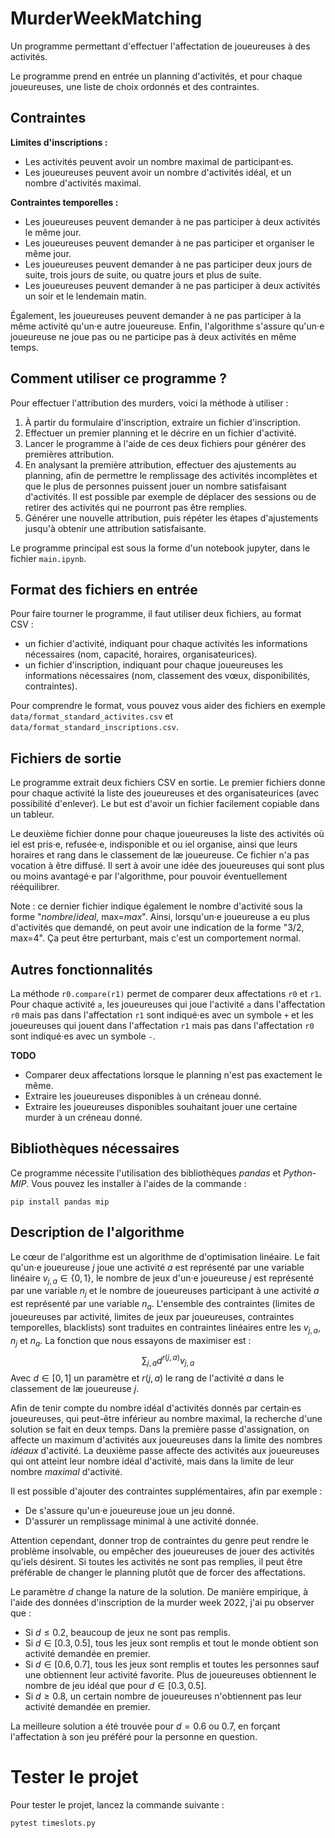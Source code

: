 # MurderWeekMatching

Un programme permettant d'effectuer l'affectation de joueureuses à des activités.

Le programme prend en entrée un planning d'activités, et pour chaque joueureuses, une liste de choix ordonnés et des contraintes.

## Contraintes

**Limites d'inscriptions :**
- Les activités peuvent avoir un nombre maximal de participant·es.
- Les joueureuses peuvent avoir un nombre d'activités idéal, et un nombre d'activités maximal.

**Contraintes temporelles :**
- Les joueureuses peuvent demander à ne pas participer à deux activités le même
  jour.
- Les joueureuses peuvent demander à ne pas participer et organiser le même
  jour.
- Les joueureuses peuvent demander à ne pas participer deux jours de suite, trois jours de suite, ou quatre jours et plus de suite.
- Les joueureuses peuvent demander à ne pas participer à deux activités un soir et le lendemain matin.

Également, les joueureuses peuvent demander à ne pas participer à la même activité qu'un·e autre joueureuse. Enfin, l'algorithme s'assure qu'un·e joueureuse ne joue pas ou ne participe pas à deux activités en même temps.

## Comment utiliser ce programme ?

Pour effectuer l'attribution des murders, voici la méthode à utiliser :
1. À partir du formulaire d'inscription, extraire un fichier d'inscription.
2. Effectuer un premier planning et le décrire en un fichier d'activité.
3. Lancer le programme à l'aide de ces deux fichiers pour générer des premières attribution.
4. En analysant la première attribution, effectuer des ajustements au planning, afin de permettre le remplissage des activités incomplètes et que le plus de personnes puissent jouer un nombre satisfaisant d'activités. Il est possible par exemple de déplacer des sessions ou de retirer des activités qui ne pourront pas être remplies.
5. Générer une nouvelle attribution, puis répéter les étapes d'ajustements jusqu'à obtenir une attribution satisfaisante.

Le programme principal est sous la forme d'un notebook jupyter, dans le fichier `main.ipynb`.

## Format des fichiers en entrée

Pour faire tourner le programme, il faut utiliser deux fichiers, au format CSV :
- un fichier d'activité, indiquant pour chaque activités les informations nécessaires (nom, capacité, horaires, organisateurices).
- un fichier d'inscription, indiquant pour chaque joueureuses les informations nécessaires (nom, classement des vœux, disponibilités, contraintes).

Pour comprendre le format, vous pouvez vous aider des fichiers en exemple `data/format_standard_activites.csv` et `data/format_standard_inscriptions.csv`.

## Fichiers de sortie

Le programme extrait deux fichiers CSV en sortie. Le premier fichiers donne pour chaque activité la liste des joueureuses et des organisateurices (avec possibilité d'enlever). Le but est d'avoir un fichier facilement copiable dans un tableur.

Le deuxième fichier donne pour chaque joueureuses la liste des activités où iel est pris·e, refusée·e, indisponible et ou iel organise, ainsi que leurs horaires et rang dans le classement de læ joueureuse. Ce fichier n'a pas vocation à être diffusé. Il sert à avoir une idée des joueureuses qui sont plus ou moins avantagé·e par l'algorithme, pour pouvoir éventuellement rééquilibrer.

Note : ce dernier fichier indique également le nombre d'activité sous la forme "*nombre*/*ideal*, max=*max*". Ainsi, lorsqu'un·e joueureuse a eu plus d'activités que demandé, on peut avoir une indication de la forme "3/2, max=4". Ça peut être perturbant, mais c'est un comportement normal.

## Autres fonctionnalités

La méthode `r0.compare(r1)` permet de comparer deux affectations `r0` et `r1`. Pour chaque activité `a`, les joueureuses qui joue l'activité `a` dans l'affectation `r0` mais pas dans l'affectation `r1` sont indiqué·es avec un symbole `+` et les joueureuses qui jouent dans l'affectation `r1` mais pas dans l'affectation `r0` sont indiqué·es avec un symbole `-`.

**TODO**
- Comparer deux affectations lorsque le planning n'est pas exactement le même.
- Extraire les joueureuses disponibles à un créneau donné.
- Extraire les joueureuses disponibles souhaitant jouer une certaine murder à un créneau donné.

## Bibliothèques nécessaires

Ce programme nécessite l'utilisation des bibliothèques *pandas* et *Python-MIP*. Vous pouvez les installer à l'aides de la commande :
```
pip install pandas mip
```

## Description de l'algorithme

Le cœur de l'algorithme est un algorithme de d'optimisation linéaire. Le fait qu'un·e joueureuse $j$ joue une activité $a$ est représenté par une variable linéaire $v_{j, a} \in \{0, 1\}$, le nombre de jeux d'un·e joueureuse $j$ est représenté par une variable $n_j$ et le nombre de joueureuses participant à une activité $a$ est représenté par une variable $n_a$. L'ensemble des contraintes (limites de joueureuses par activité, limites de jeux par joueureuses, contraintes temporelles, blacklists) sont traduites en contraintes linéaires entre les $v_{j, a}$, $n_j$ et $n_a$. La fonction que nous essayons de maximiser est :
$$\sum_{j, a} d^{r(j, a)} v_{j, a}$$
Avec $d \in [0, 1]$ un paramètre et $r(j, a)$ le rang de l'activité $a$ dans le classement de læ joueureuse $j$.

Afin de tenir compte du nombre idéal d'activités donnés par certain·es joueureuses, qui peut-être inférieur au nombre maximal, la recherche d'une solution se fait en deux temps. Dans la première passe d'assignation, on affecte un maximum d'activités aux joueureuses dans la limite des nombres *idéaux* d'activité. La deuxième passe affecte des activités aux joueureuses qui ont atteint leur nombre idéal d'activité, mais dans la limite de leur nombre *maximal* d'activité.

Il est possible d'ajouter des contraintes supplémentaires, afin par exemple :
- De s'assure qu'un·e joueureuse joue un jeu donné.
- D'assurer un remplissage minimal à une activité donnée.

Attention cependant, donner trop de contraintes du genre peut rendre le problème insolvable, ou empêcher des joueureuses de jouer des activités qu'iels désirent. Si toutes les activités ne sont pas remplies, il peut être préférable de changer le planning plutôt que de forcer des affectations.

Le paramètre $d$ change la nature de la solution. De manière empirique, à l'aide des données d'inscription de la murder week 2022, j'ai pu observer que :
- Si $d \leq 0.2$, beaucoup de jeux ne sont pas remplis.
- Si $d \in [0.3, 0.5]$, tous les jeux sont remplis et tout le monde obtient son activité demandée en premier.
- Si $d \in [0.6, 0.7]$, tous les jeux sont remplis et toutes les personnes sauf une obtiennent leur activité favorite. Plus de joueureuses obtiennent le nombre de jeu idéal que pour $d \in [0.3, 0.5]$.
- Si $d \geq 0.8$, un certain nombre de joueureuses n'obtiennent pas leur activité demandée en premier.

La meilleure solution a été trouvée pour $d = 0.6$ ou $0.7$, en forçant l'affectation à son jeu préféré pour la personne en question.

# Tester le projet
Pour tester le projet, lancez la commande suivante :
```
pytest timeslots.py
```
